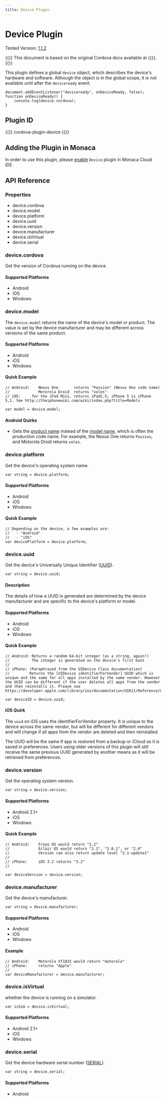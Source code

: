 ```yaml
---
title: Device Plugin
---
```


# Device Plugin

Tested Version:
[1.1.2](https://github.com/apache/cordova-plugin-device/releases/tag/1.1.2)

{{<note>}}
This document is based on the original Cordova docs available at {{<link title="Cordova Docs" href="https://github.com/apache/cordova-plugin-device">}}.
{{</note>}}

This plugin defines a global `device` object, which describes the
device's hardware and software. Although the object is in the global
scope, it is not available until after the `deviceready` event.

    document.addEventListener("deviceready", onDeviceReady, false);
    function onDeviceReady() {
        console.log(device.cordova);
    }

Plugin ID
---------

{{<syntax>}}
cordova-plugin-device
{{</syntax>}}

Adding the Plugin in Monaca
---------------------------

In order to use this plugin, please [enable](/en/monaca_ide/manual/dependencies/cordova_plugin/#add-plugins) `Device`
plugin in Monaca Cloud IDE.

API Reference
-------------

### Properties

-   device.cordova
-   device.model
-   device.platform
-   device.uuid
-   device.version
-   device.manufacturer
-   device.isVirtual
-   device.serial

### device.cordova

Get the version of Cordova running on the device.

#### Supported Platforms

-   Android
-   iOS
-   Windows

### device.model

The `device.model` returns the name of the device's model or product.
The value is set by the device manufacturer and may be different across
versions of the same product.

#### Supported Platforms

-   Android
-   iOS
-   Windows

#### Quick Example

    // Android:    Nexus One       returns "Passion" (Nexus One code name)
    //             Motorola Droid  returns "voles"
    // iOS:     for the iPad Mini, returns iPad2,5; iPhone 5 is iPhone 5,1. See http://theiphonewiki.com/wiki/index.php?title=Models

    var model = device.model;

#### Android Quirks

-   Gets the [product
    name](http://developer.android.com/reference/android/os/Build.html#PRODUCT)
    instead of the [model
    name](http://developer.android.com/reference/android/os/Build.html#MODEL),
    which is often the production code name. For example, the Nexus One
    returns `Passion`, and Motorola Droid returns `voles`.

### device.platform

Get the device's operating system name.

    var string = device.platform;

#### Supported Platforms

-   Android
-   iOS
-   Windows

#### Quick Example

    // Depending on the device, a few examples are:
    //   - "Android"
    //   - "iOS"
    var devicePlatform = device.platform;

### device.uuid

Get the device's Universally Unique Identifier
([UUID](http://en.wikipedia.org/wiki/Universally_Unique_Identifier)).

    var string = device.uuid;

#### Description

The details of how a UUID is generated are determined by the device
manufacturer and are specific to the device's platform or model.

#### Supported Platforms

-   Android
-   iOS
-   Windows

#### Quick Example

    // Android: Returns a random 64-bit integer (as a string, again!)
    //          The integer is generated on the device's first boot
    //
    // iPhone: (Paraphrased from the UIDevice Class documentation)
    //         Returns the [UIDevice identifierForVendor] UUID which is unique and the same for all apps installed by the same vendor. However the UUID can be different if the user deletes all apps from the vendor and then reinstalls it. Please see https://developer.apple.com/library/ios/documentation/UIKit/Reference/UIDevice_Class/#//apple_ref/occ/instp/UIDevice/identifierForVendor

    var deviceID = device.uuid;

#### iOS Quirk

The `uuid` on iOS uses the identifierForVendor property. It is unique to
the device across the same vendor, but will be different for different
vendors and will change if all apps from the vendor are deleted and then
reinstalled.

The UUID will be the same if app is restored from a backup or iCloud as
it is saved in preferences. Users using older versions of this plugin
will still receive the same previous UUID generated by another means as
it will be retrieved from preferences.

### device.version

Get the operating system version.

    var string = device.version;

#### Supported Platforms

-   Android 2.1+
-   iOS
-   Windows

#### Quick Example

    // Android:    Froyo OS would return "2.2"
    //             Eclair OS would return "2.1", "2.0.1", or "2.0"
    //             Version can also return update level "2.1-update1"
    //
    // iPhone:     iOS 3.2 returns "3.2"
    //

    var deviceVersion = device.version;

### device.manufacturer

Get the device's manufacturer.

    var string = device.manufacturer;

#### Supported Platforms

-   Android
-   iOS
-   Windows

#### Example

    // Android:    Motorola XT1032 would return "motorola"
    // iPhone:     returns "Apple"
    //
    var deviceManufacturer = device.manufacturer;

### device.isVirtual

whether the device is running on a simulator.

    var isSim = device.isVirtual;

#### Supported Platforms

-   Android 2.1+
-   iOS
-   Windows

### device.serial

Get the device hardware serial number
([SERIAL](http://developer.android.com/reference/android/os/Build.html#SERIAL)).

    var string = device.serial;

#### Supported Platforms

-   Android

